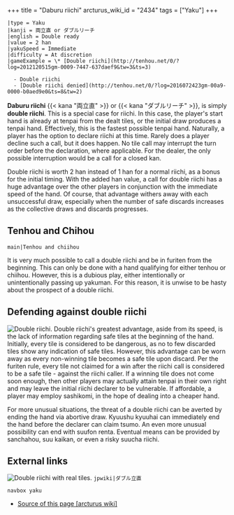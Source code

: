 +++
title = "Daburu riichi"
arcturus_wiki_id = "2434"
tags = ["Yaku"]
+++

```yaku
|type = Yaku
|kanji = 両立直 or ダブルリーチ
|english = Double ready
|value = 2 han
|yakuSpeed = Immediate
|difficulty = At discretion
|gameExample = \* [Double riichi](http://tenhou.net/0/?log=2012120515gm-0009-7447-637daef9&tw=3&ts=3)

  - Double riichi
  - [Double riichi denied](http://tenhou.net/0/?log=2016072423gm-00a9-0000-b0aed9e0&ts=8&tw=2)

```

**Daburu riichi** {{< kana "両立直" >}} or {{< kana "ダブルリーチ" >}}, is simply **double riichi**. This is a special case for riichi. In this case, the player's start hand is already at tenpai from the dealt tiles, or the initial draw produces a tenpai hand. Effectively, this is the fastest possible tenpai hand. Naturally, a player has the option to declare riichi at this time. Rarely does a player decline such a call, but it does happen. No tile call may interrupt the turn order before the declaration, where applicable. For the dealer, the only possible interruption would be a call for a closed kan.

Double riichi is worth 2 han instead of 1 han for a normal riichi, as a bonus for the initial timing. With the added han value, a call for double riichi has a huge advantage over the other players in conjunction with the immediate speed of the hand. Of course, that advantage withers away with each unsuccessful draw, especially when the number of safe discards increases as the collective draws and discards progresses.

## Tenhou and Chihou

```main|Tenhou and chiihou```

It is very much possible to call a double riichi and be in furiten from the beginning. This can only be done with a hand qualifying for either tenhou or chiihou. However, this is a dubious play, either intentionally or unintentionally passing up yakuman. For this reason, it is unwise to be hasty about the prospect of a double riichi.

## Defending against double riichi

![Double riichi.](Double_riichi_denied.png "Double riichi stopped by kyuushu kyuuhai.")
Double riichi's greatest advantage, aside from its speed, is the lack of information regarding safe tiles at the beginning of the hand. Initially, every tile is considered to be dangerous, as no to few discarded tiles show any indication of safe tiles. However, this advantage can be worn away as every non-winning tile becomes a safe tile upon discard. Per the furiten rule, every tile not claimed for a win after the riichi call is considered to be a safe tile - against the riichi caller. If a winning tile does not come soon enough, then other players may actually attain tenpai in their own right and may leave the initial riichi declarer to be vulnerable. If affordable, a player may employ sashikomi, in the hope of dealing into a cheaper hand.

For more unusual situations, the threat of a double riichi can be averted by ending the hand via abortive draw. Kyuushu kyuuhai can immediately end the hand before the declarer can claim tsumo. An even more unusual possibility can end with suufon renta. Eventual means can be provided by sanchahou, suu kaikan, or even a risky suucha riichi.

## External links

![Double riichi with real tiles.](Double_riichi_real.jpg "Double riichi with real tiles.")
```jpwiki|ダブル立直```

```navbox yaku```
- [Source of this page [arcturus wiki]](http://arcturus.su/wiki/Daburu_riichi)